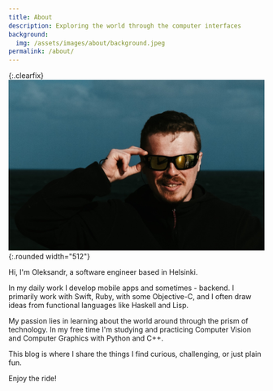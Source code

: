 ```yaml
---
title: About
description: Exploring the world through the computer interfaces
background:
  img: /assets/images/about/background.jpeg
permalink: /about/
---
```


{:.clearfix}
![alt text](/assets/images/about/author.jpg){:.rounded width="512"}

Hi, I'm Oleksandr, a software engineer based in Helsinki.

In my daily work I develop mobile apps and sometimes - backend.
I primarily work with Swift, Ruby, with some Objective-C, and I often draw ideas from functional languages like Haskell and Lisp.

My passion lies in learning about the world around through the prism of technology.
In my free time I'm studying and practicing Computer Vision and Computer Graphics with Python and C++.

This blog is where I share the things I find curious, challenging, or just plain fun.

Enjoy the ride!
